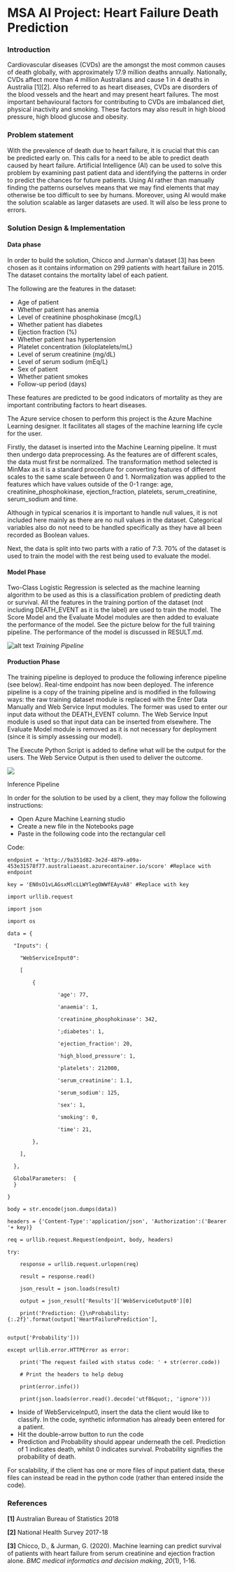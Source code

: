 # MSA AI Project: Heart Failure Death Prediction

<h3>Introduction</h3>

Cardiovascular diseases (CVDs) are the amongst the most common causes of death globally, with approximately 17.9 million deaths annually. Nationally, CVDs affect more than 4 million Australians and cause 1 in 4 deaths in Australia [1][2]. Also referred to as heart diseases, CVDs are disorders of the blood vessels and the heart and may present heart failures. The most important behavioural factors for contributing to CVDs are imbalanced diet, physical inactivity and smoking. These factors may also result in high blood pressure, high blood glucose and obesity.

<h3>Problem statement</h3>

With the prevalence of death due to heart failure, it is crucial that this can be predicted early on. This calls for a need to be able to predict death caused by heart failure. Artificial Intelligence (AI) can be used to solve this problem by examining past patient data and identifying the patterns in order to predict the chances for future patients. Using AI rather than manually finding the patterns ourselves means that we may find elements that may otherwise be too difficult to see by humans. Moreover, using AI would make the solution scalable as larger datasets are used. It will also be less prone to errors.

<h3>Solution Design &amp; Implementation</h3>

<h4>Data phase</h4>

In order to build the solution, Chicco and Jurman&#39;s dataset [3] has been chosen as it contains information on 299 patients with heart failure in 2015. The dataset contains the mortality label of each patient.

The following are the features in the dataset:

- Age of patient
- Whether patient has anemia
- Level of creatinine phosphokinase (mcg/L)
- Whether patient has diabetes
- Ejection fraction (%)
- Whether patient has hypertension
- Platelet concentration (kiloplatelets/mL)
- Level of serum creatinine (mg/dL)
- Level of serum sodium (mEq/L)
- Sex of patient
- Whether patient smokes
- Follow-up period (days)

These features are predicted to be good indicators of mortality as they are important contributing factors to heart diseases.

The Azure service chosen to perform this project is the Azure Machine Learning designer. It facilitates all stages of the machine learning life cycle for the user.

Firstly, the dataset is inserted into the Machine Learning pipeline. It must then undergo data preprocessing. As the features are of different scales, the data must first be normalized. The transformation method selected is MinMax as it is a standard procedure for converting features of different scales to the same scale between 0 and 1. Normalization was applied to the features which have values outside of the 0-1 range: age, creatinine\_phosphokinase, ejection\_fraction, platelets, serum\_creatinine, serum\_sodium and time.

Although in typical scenarios it is important to handle null values, it is not included here mainly as there are no null values in the dataset. Categorical variables also do not need to be handled specifically as they have all been recorded as Boolean values.

Next, the data is split into two parts with a ratio of 7:3. 70% of the dataset is used to train the model with the rest being used to evaluate the model.

<h4>Model Phase</h4>

Two-Class Logistic Regression is selected as the machine learning algorithm to be used as this is a classification problem of predicting death or survival. All the features in the training portion of the dataset (not including DEATH\_EVENT as it is the label) are used to train the model. The Score Model and the Evaluate Model modules are then added to evaluate the performance of the model. See the picture below for the full training pipeline. The performance of the model is discussed in RESULT.md.

![alt text](https://github.com/audicar/MSA_AI_Heart_Failure_Death_Prediction/blob/main/images/training_pipeline.png)
*Training Pipeline*

<h4>Production Phase</h4>

The training pipeline is deployed to produce the following inference pipeline (see below). Real-time endpoint has now been deployed. The inference pipeline is a copy of the training pipeline and is modified in the following ways: the raw training dataset module is replaced with the Enter Data Manually and Web Service Input modules. The former was used to enter our input data without the DEATH\_EVENT column. The Web Service Input module is used so that input data can be inserted from elsewhere. The Evaluate Model module is removed as it is not necessary for deployment (since it is simply assessing our model).

The Execute Python Script is added to define what will be the output for the users. The Web Service Output is then used to deliver the outcome.

![](RackMultipart20210805-4-15nmv5w_html_ae3b517e95f595e7.png)

Inference Pipeline

In order for the solution to be used by a client, they may follow the following instructions:

- Open Azure Machine Learning studio
- Create a new file in the Notebooks page
- Paste in the following code into the rectangular cell

Code:

    endpoint = 'http://9a351d82-3e2d-4879-a09a-453e31578f77.australiaeast.azurecontainer.io/score' #Replace with endpoint

    key = 'EN0sO1vLAGsxMlcLLWYlegOWWfEAyvA8' #Replace with key

    import urllib.request

    import json

    import os

    data = {

      "Inputs": {

        "WebServiceInput0":

        [

            {

                    'age': 77,

                    'anaemia': 1,

                    'creatinine_phosphokinase': 342,

                    ';diabetes': 1,

                    'ejection_fraction': 20,

                    'high_blood_pressure': 1,

                    'platelets': 212000,

                    'serum_creatinine': 1.1,

                    'serum_sodium': 125,

                    'sex': 1,

                    'smoking': 0,

                    'time': 21,

            },

        ],

      },

      GlobalParameters:  {
      }

    }

    body = str.encode(json.dumps(data))

    headers = {'Content-Type':'application/json', 'Authorization':('Bearer '+ key)}

    req = urllib.request.Request(endpoint, body, headers)

    try:

        response = urllib.request.urlopen(req)

        result = response.read()

        json_result = json.loads(result)

        output = json_result['Results']['WebServiceOutput0'][0]

        print('Prediction: {}\nProbability: {:.2f}'.format(output['HeartFailurePrediction'],

                                                            output['Probability']))

    except urllib.error.HTTPError as error:

        print('The request failed with status code: ' + str(error.code))

        # Print the headers to help debug

        print(error.info())

        print(json.loads(error.read().decode('utf8&quot;, 'ignore')))

- Inside of WebServiceInput0, insert the data the client would like to classify. In the code, synthetic information has already been entered for a patient.
- Hit the double-arrow button to run the code
- Prediction and Probability should appear underneath the cell. Prediction of 1 indicates death, whilst 0 indicates survival. Probability signifies the probability of death.

For scalability, if the client has one or more files of input patient data, these files can instead be read in the python code (rather than entered inside the code).

<h3>References</h3>

**[1]** Australian Bureau of Statistics 2018

**[2]** National Health Survey 2017-18

**[3]** Chicco, D., &amp; Jurman, G. (2020). Machine learning can predict survival of patients with heart failure from serum creatinine and ejection fraction alone. _BMC medical informatics and decision making_, _20_(1), 1-16.



